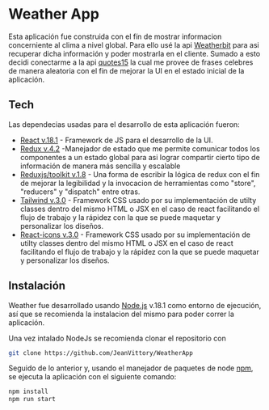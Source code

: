 # Weather App
Esta aplicación fue construida con el fín de mostrar informacion concerniente al clima a nivel global. Para ello usé la api [Weatherbit](https://www.weatherbit.io/)  para asi recuperar dicha información y poder mostrarla en el cliente. Sumado a esto decidi conectarme a la api [quotes15](https://rapidapi.com/martin.svoboda/api/quotes15/) la cual me provee de frases celebres de manera aleatoria con el fin de mejorar la UI en el estado inicial de la aplicación.

## Tech
Las dependecias usadas para el desarrollo de esta aplicación fueron:
- [React v.18.1](https://es.reactjs.org/) - Framework de JS para el desarrollo de la UI.
- [Redux v.4.2](https://es.redux.js.org/) -Manejador de estado que me permite comunicar todos los componentes a un estado global para asi lograr compartir cierto tipo de información de manera más sencilla y escalable
- [Reduxjs/toolkit v.1.8](https://redux-toolkit.js.org/) - Una forma de escribir la lógica de redux con el fin de mejorar la legibilidad y la invocacion de herramientas como "store", "reducers" y "dispatch" entre otras.
- [Tailwind v.3.0](https://tailwindcss.com/) - Framework CSS usado por su implementación de utilty classes dentro del mismo HTML o JSX en el caso de react facilitando el flujo de trabajo y la rápidez con la que se puede maquetar y personalizar los diseños. 
- [React-icons v.3.0](https://react-icons.github.io/react-icons/) - Framework CSS usado por su implementación de utilty classes dentro del mismo HTML o JSX en el caso de react facilitando el flujo de trabajo y la rápidez con la que se puede maquetar y personalizar los diseños. 



## Instalación

Weather fue desarrollado usando [Node.js](https://nodejs.org/es/) v.18.1 como entorno de ejecución, así que se recomienda la instalacion del mismo para poder correr la aplicación. 

Una vez intalado NodeJs se recomienda clonar el repositorio con

```sh 
git clone https://github.com/JeanVittory/WeatherApp
```

Seguido de lo anterior y, usando el manejador de paquetes de node [npm](https://www.npmjs.com/), se ejecuta la aplicación con el siguiente comando: 

```sh
npm install
npm run start
```




